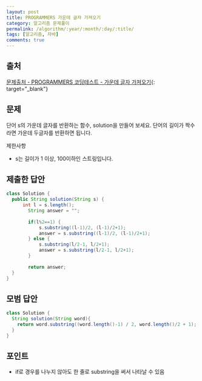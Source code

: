 ```yaml
---
layout: post
title: PROGRAMMERS 가운데 글자 가져오기
category: 알고리즘 문제풀이
permalink: /algorithm/:year/:month/:day/:title/
tags: [알고리즘, 자바]
comments: true
---
```


## 출처

[문제출처 - PROGRAMMERS 코딩테스트 - 가운데 글자 가져오기](https://programmers.co.kr/learn/courses/30/lessons/12903?language=java){: target="\_blank"}

## 문제
단어 s의 가운데 글자를 반환하는 함수, solution을 만들어 보세요. 단어의 길이가 짝수라면 가운데 두글자를 반환하면 됩니다.

제한사항
- s는 길이가 1 이상, 100이하인 스트링입니다.

## 제출한 답안

```java
class Solution {
  public String solution(String s) {
      int l = s.length();
		String answer = "";
		
		if(l%2==1) {
			s.substring((l-1)/2, (l-1)/2+1);
			answer = s.substring((l-1)/2, (l-1)/2+1);
		} else {
			s.substring(l/2-1, l/2+1);
			answer = s.substring(l/2-1, l/2+1);
		}
		
	    return answer;
  }
}
```

## 모범 답안

```java
class Solution {
  String solution(String word){
    return word.substring((word.length()-1) / 2, word.length()/2 + 1);
  }
}
```

## 포인트

- if로 경우를 나누지 않아도 한 줄로 substring을 써서 나타날 수 있음